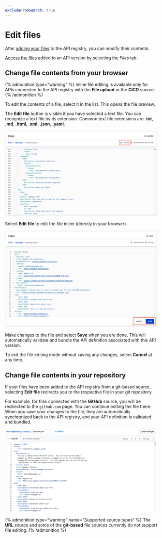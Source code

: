 ```yaml
---
excludeFromSearch: true
---
```


# Edit files

After [adding your files](./add-registry-assets.md) to the API registry, you can modify their contents.

[Access the files](./view-download-assets.md) added to an API version by selecting the *Files* tab.


## Change file contents from your browser

{% admonition type="warning" %}
Inline file editing is available only for APIs connected to the API registry with the **File upload** or the **CICD** source.
{% /admonition %}

To edit the contents of a file, select it in the list. This opens the file preview.

The **Edit file** button is visible if you have selected a text file.
You can recognize a text file by its extension.
Common text file extensions are **.txt**, **.md**, **.html**, **.xml**, **.json**, **.yaml**.

![Text file preview](./images/text-file-preview.png)

Select **Edit file** to edit the file inline (directly in your browser).

![Text file editing](./images/text-file-edit.png)

Make changes to the file and select **Save** when you are done. This will automatically validate and bundle the API definition associated with this API version.

To exit the file editing mode without saving any changes, select **Cancel** at any time.


## Change file contents in your repository

If your files have been added to the API registry from a git-based source, selecting **Edit file** redirects you to the respective file in your git repository.

For example, for files connected with the **GitHub** source, you will be redirected to the `github.com` page. You can continue editing the file there. When you save your changes to the file, they are automatically synchronized back to the API registry, and your API definition is validated and bundled.

![Github file editing](./images/text-file-edit-gh.png)

{% admonition type="warning" name="Supported source types" %}
The **URL** source and some of the **git-based** file sources currently do not support file editing.
{% /admonition %}
